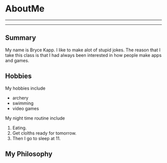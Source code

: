 # AboutMe
---
---
## Summary
My name is Bryce Kapp. I like to make alot of stupid jokes. The reason that I take this class is that I had always been interested in how people make apps and games.

Hobbies
-
My hobbies include
- archery
- swimming
- video games

My night time routine include
1. Eating.
2. Get clolths ready for tomorrow.
3. Then I go to sleep at 11.

## My Philosophy
